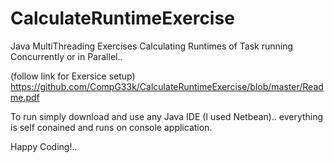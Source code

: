 # CalculateRuntimeExercise
Java MultiThreading Exercises
Calculating Runtimes of Task running Concurrently or in Parallel..

(follow link for Exersice setup)
https://github.com/CompG33k/CalculateRuntimeExercise/blob/master/Readme.pdf


To run simply download and use any Java IDE (I used Netbean).. everything is self conained and runs on console application.

Happy Coding!..
